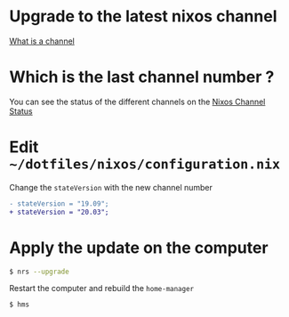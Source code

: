# Upgrade to the latest nixos channel

[What is a channel](https://nixos.wiki/wiki/Nix_channels)

# Which is the last channel number ?

You can see the status of the different channels on the [Nixos Channel Status](https://status.nixos.org/)

# Edit `~/dotfiles/nixos/configuration.nix`

Change the `stateVersion` with the new channel number


```diff
- stateVersion = "19.09";
+ stateVersion = "20.03";
```

# Apply the update on the computer

```sh
$ nrs --upgrade
```

Restart the computer and rebuild the `home-manager`

```sh
$ hms
```

